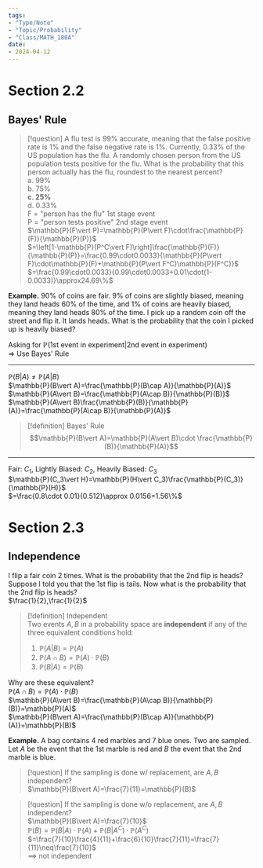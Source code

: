 ```yaml
---
tags:
- "Type/Note"
- "Topic/Probability"
- "Class/MATH_180A"
date:
- 2024-04-12
---
```

# Section 2.2  

## Bayes' Rule  

> [!question] A flu test is 99% accurate, meaning that the false positive rate is 1% and the false negative rate is 1%. Currently, 0.33% of the US population has the flu. A randomly chosen person from the US population tests positive for the flu. What is the probability that this person actually has the flu, roundest to the nearest percent?  
> a. 99%  
> b. 75%  
> **c. 25%**  
> d. 0.33%  
> F = "person has the flu" 1st stage event  
> P = "person tests positive" 2nd stage event  
> $\mathbb{P}(F\vert P)=\mathbb{P}(P\vert F)\cdot\frac{\mathbb{P}(F)}{\mathbb{P}(P)}$  
> $=\left[1-\mathbb{P}(P^C\vert F)\right]\frac{\mathbb{P}(F)}{\mathbb{P}(P)}=\frac{0.99\cdot0.0033}{\mathbb{P}(P\vert F)\cdot\mathbb{P}(F)+\mathbb{P}(P\vert F^C)\mathbb{P}(F^C)}$  
> $=\frac{0.99\cdot0.0033}{0.99\cdot0.0033+0.01\cdot(1-0.0033)}\approx24.69\%$  

**Example.** 90% of coins are fair. 9% of coins are slightly biased, meaning they land heads 60% of the time, and 1% of coins are heavily biased, meaning they land heads 80% of the time. I pick up a random coin off the street and flip it. It lands heads. What is the probability that the coin I picked up is heavily biased?  

Asking for $\mathbb{P}(\text{1st event in experiment}\vert\text{2nd event in experiment})$  
$\Rightarrow$ Use Bayes' Rule  

---  

$\mathbb{P}(B\vert A) \neq \mathbb{P}(A\vert B)$  
$\mathbb{P}(B\vert A)=\frac{\mathbb{P}(B\cap A)}{\mathbb{P}(A)}$  
$\mathbb{P}(A\vert B)=\frac{\mathbb{P}(A\cap B)}{\mathbb{P}(B)}$  
$\mathbb{P}(A\vert B)\frac{\mathbb{P}(B)}{\mathbb{P}(A)}=\frac{\mathbb{P}(A\cap B)}{\mathbb{P}(A)}$  

> [!definition] Bayes' Rule  
> $$\mathbb{P}(B\vert A)=\mathbb{P}(A\vert B)\cdot \frac{\mathbb{P}(B)}{\mathbb{P}(A)}$$  

---  

Fair: $C_1$, Lightly Biased: $C_2$, Heavily Biased: $C_3$  
$\mathbb{P}(C_3\vert H)=\mathbb{P}(H\vert C_3)\frac{\mathbb{P}(C_3)}{\mathbb{P}(H)}$  
$=\frac{0.8\cdot 0.01}{0.512}\approx 0.0156=1.56\%$  

# Section 2.3  

## Independence  

I flip a fair coin 2 times. What is the probability that the 2nd flip is heads? Suppose I told you that the 1st flip is tails. Now what is the probability that the 2nd flip is heads?  
$\frac{1}{2},\frac{1}{2}$  

> [!definition] Independent  
> Two events $A,B$ in a probability space are **independent** if any of the three equivalent conditions hold:  
> 1. $\mathbb{P}(A\vert B)=\mathbb{P}(A)$  
> 2. $\mathbb{P}(A\cap B)=\mathbb{P}(A)\cdot\mathbb{P}(B)$  
> 3. $\mathbb{P}(B\vert A)=\mathbb{P}(B)$  

Why are these equivalent?  
$\mathbb{P}(A\cap B)=\mathbb{P}(A)\cdot\mathbb{P}(B)$  
$\mathbb{P}(A\vert B)=\frac{\mathbb{P}(A\cap B)}{\mathbb{P}(B)}=\mathbb{P}(A)$  
$\mathbb{P}(B\vert A)=\frac{\mathbb{P}(B\cap A)}{\mathbb{P}(A)}=\mathbb{P}(B)$  

**Example.** A bag contains 4 red marbles and 7 blue ones. Two are sampled. Let $A$ be the event that the 1st marble is red and $B$ the event that the 2nd marble is blue.  

> [!question] If the sampling is done w/ replacement, are $A,B$ independent?  
> $\mathbb{P}(B\vert A)=\frac{7}{11}=\mathbb{P}(B)$  

> [!question] If the sampling is done w/o replacement, are $A,B$ independent?  
> $\mathbb{P}(B\vert A)=\frac{7}{10}$  
> $\mathbb{P}(B) = \mathbb{P}(B\vert A)\cdot\mathbb{P}(A)+\mathbb{P}(B\vert A^C)\cdot\mathbb{P}(A^C)$  
> $=\frac{7}{10}\frac{4}{11}+\frac{6}{10}\frac{7}{11}=\frac{7}{11}\neq\frac{7}{10}$  
> $\implies$ not independent  
